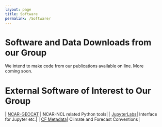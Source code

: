 ```yaml
---
layout: page
title: Software
permalink: /Software/
---
```



Software and Data Downloads from our Group
========================
We intend to make code from our publications available on line. More coming soon.



External Software of Interest to Our Group
========================

| [NCAR-GEOCAT](https://geocat.ucar.edu/) | NCAR-NCL related Python tools|
| [JupyterLabs](https://jupyterlab.readthedocs.io/en/stable/getting_started/overview.html)| Interface for Jupyter etc.| 
| [CF Metadata](http://cfconventions.org/index.html)| Climate and Forecast Conventions |
